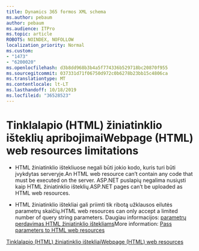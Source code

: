 ```yaml
---
title: Dynamics 365 formos XML schema
ms.author: pebaum
author: pebaum
ms.audience: ITPro
ms.topic: article
ROBOTS: NOINDEX, NOFOLLOW
localization_priority: Normal
ms.custom:
- "1473"
- "6200020"
ms.openlocfilehash: d3b8dd968b3b4a5f774336b529718bc20870f955
ms.sourcegitcommit: 037331d71f06750d972c0b6278b23bb15c4806ca
ms.translationtype: MT
ms.contentlocale: lt-LT
ms.lasthandoff: 10/18/2019
ms.locfileid: "36528523"
---
```

# <a name="webpage-html-web-resources-limitations"></a><span data-ttu-id="37c01-102">Tinklalapio (HTML) žiniatinklio išteklių apribojimai</span><span class="sxs-lookup"><span data-stu-id="37c01-102">Webpage (HTML) web resources limitations</span></span>

* <span data-ttu-id="37c01-103">HTML žiniatinklio ištekliuose negali būti jokio kodo, kuris turi būti įvykdytas serveryje.</span><span class="sxs-lookup"><span data-stu-id="37c01-103">An HTML web resource can’t contain any code that must be executed on the server.</span></span> <span data-ttu-id="37c01-104">ASP.NET puslapių negalima nusiųsti kaip HTML žiniatinklio išteklių.</span><span class="sxs-lookup"><span data-stu-id="37c01-104">ASP.NET pages can’t be uploaded as HTML web resources.</span></span>

* <span data-ttu-id="37c01-105">HTML žiniatinklio ištekliai gali priimti tik ribotą užklausos eilutės parametrų skaičių.</span><span class="sxs-lookup"><span data-stu-id="37c01-105">HTML web resources can only accept a limited number of query string parameters.</span></span> <span data-ttu-id="37c01-106">Daugiau informacijos: [parametrų perdavimas HTML žiniatinklio ištekliams](https://docs.microsoft.com/dynamics365/customer-engagement/developer/webpage-html-web-resources#BKMK_PassingParametersToWebResources)</span><span class="sxs-lookup"><span data-stu-id="37c01-106">More information: [Pass parameters to HTML web resources](https://docs.microsoft.com/dynamics365/customer-engagement/developer/webpage-html-web-resources#BKMK_PassingParametersToWebResources)</span></span>

[<span data-ttu-id="37c01-107">Tinklalapio (HTML) žiniatinklio ištekliai</span><span class="sxs-lookup"><span data-stu-id="37c01-107">Webpage (HTML) web resources</span></span>](https://docs.microsoft.com/dynamics365/customer-engagement/developer/webpage-html-web-resources)
